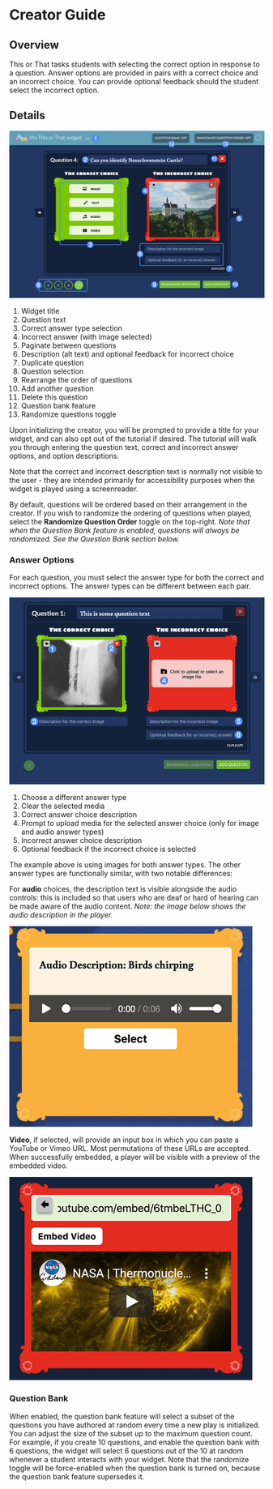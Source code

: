 # Creator Guide #

## Overview ##

This or That tasks students with selecting the correct option in response to a question. Answer options are provided in pairs with a correct choice and an incorrect choice. You can provide optional feedback should the student select the incorrect option.

## Details ##

![This or that creator](assets/creator_guide_1.png "This or That creator")

1. Widget title
2. Question text
3. Correct answer type selection 
4. Incorrect answer (with image selected)
5. Paginate between questions
6. Description (alt text) and optional feedback for incorrect choice
7. Duplicate question
8. Question selection
9. Rearrange the order of questions
10. Add another question
11. Delete this question
12. Question bank feature
13. Randomize questions toggle

Upon initializing the creator, you will be prompted to provide a title for your widget, and can also opt out of the tutorial if desired. The tutorial will walk you through entering the question text, correct and incorrect answer options, and option descriptions.

Note that the correct and incorrect description text is normally not visible to the user - they are intended primarily for accessibility purposes when the widget is played using a screenreader.

By default, questions will be ordered based on their arrangement in the creator. If you wish to randomize the ordering of questions when played, select the **Randomize Question Order** toggle on the top-right. _Note that when the Question Bank feature is enabled, questions will always be randomized. See the Question Bank section below._

### Answer Options ###

For each question, you must select the answer type for both the correct and incorrect options. The answer types can be different between each pair.

![Creator image answer type example](assets/creator_guide_2.png "Creator image answer type example")

1. Choose a different answer type
2. Clear the selected media
3. Correct answer choice description
4. Prompt to upload media for the selected answer choice (only for image and audio answer types)
5. Incorrect answer choice description
6. Optional feedback if the incorrect choice is selected

The example above is using images for both answer types. The other answer types are functionally similar, with two notable differences:

For **audio** choices, the description text is visible alongside the audio controls: this is included so that users who are deaf or hard of hearing can be made aware of the audio content. *Note: the image below shows the audio description in the player.*

![Creator audio description example](assets/creator_guide_3_audio.png "Creator audio description example")

**Video**, if selected, will provide an input box in which you can paste a YouTube or Vimeo URL. Most permutations of these URLs are accepted. When successfully embedded, a player will be visible with a preview of the embedded video.

![Creator embedded video example](assets/creator_guide_4_video.png "Creator embedded video example")

### Question Bank ###

When enabled, the question bank feature will select a subset of the questions you have authored at random every time a new play is initialized. You can adjust the size of the subset up to the maximum question count. For example, if you create 10 questions, and enable the question bank with 6 questions, the widget will select 6 questions out of the 10 at random whenever a student interacts with your widget. Note that the randomize toggle will be force-enabled when the question bank is turned on, because the question bank feature supersedes it.

